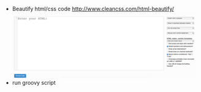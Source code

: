 * Beautify html/css code
http://www.cleancss.com/html-beautify/
![](./images/html-beautify.png)
* run groovy script
